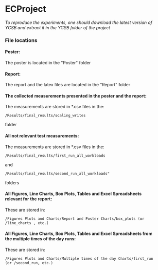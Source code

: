 # ECProject

*To reproduce the experiments, one should download the latest version of YCSB and extract it in the YCSB folder of the project*

### File locations

#### Poster:
The poster is located in the "Poster" folder

#### Report:
The report and the latex files are located in the "Report" folder

#### The collected measurements presented in the poster and the report:
The measurements are stored in *.csv files in the: 
````
/Results/final_results/scaling_writes
````
folder
#### All not relevant test measurements:
The measurements are stored in *.csv files in the: 
````
/Results/final_results/first_run_all_workloads
````
 and 
````
/Results/final_results/second_run_all_workloads"
````
folders
#### All Figures, Line Charts, Box Plots, Tables and Excel Spreadsheets relevant for the report:
These are stored in:
````
/Figures Plots and Charts/Report and Poster Charts/box_plots (or /line_charts , etc.)
````

#### All Figures, Line Charts, Box Plots, Tables and Excel Spreadsheets from the multiple times of the day runs:

These are stored in: 
````
/Figures Plots and Charts/Multiple times of the day Charts/first_run (or /second_run, etc.)
````

